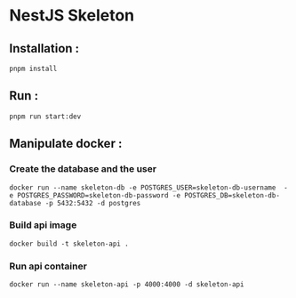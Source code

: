 # NestJS Skeleton

## Installation : 
```
pnpm install
```


## Run : 
```
pnpm run start:dev
```


## Manipulate docker :

### Create the database and the user
```docker
docker run --name skeleton-db -e POSTGRES_USER=skeleton-db-username  -e POSTGRES_PASSWORD=skeleton-db-password -e POSTGRES_DB=skeleton-db-database -p 5432:5432 -d postgres
```

### Build api image
```docker
docker build -t skeleton-api .
```

### Run api container
```docker
docker run --name skeleton-api -p 4000:4000 -d skeleton-api
```